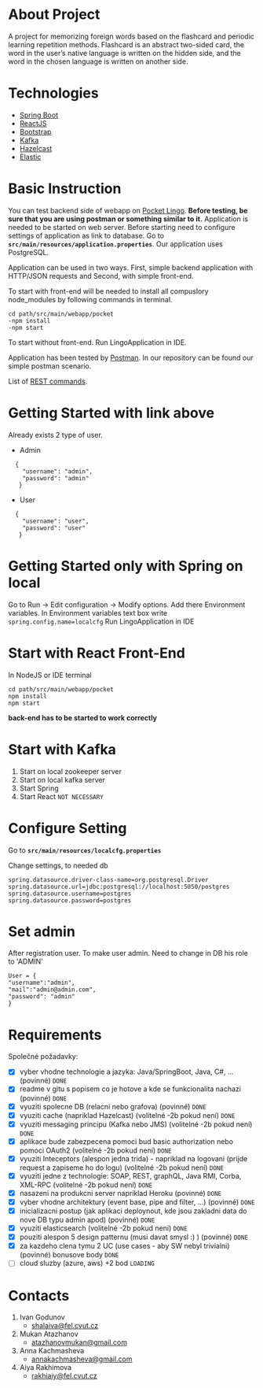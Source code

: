 # About Project
A project for memorizing foreign words based on the flashcard and periodic learning repetition methods. 
Flashcard is an abstract two-sided card, the word in the user’s native language is written on the hidden side,
and the word in the chosen language is written on another side.

# Technologies
- [Spring Boot](https://spring.io/)
- [ReactJS](https://reactjs.org/)
- [Bootstrap](https://react-bootstrap.github.io/)
- [Kafka](https://kafka.apache.org)
- [Hazelcast](https://hazelcast.com)
- [Elastic](https://en.wikipedia.org/wiki/Elasticsearch)

# Basic Instruction
You can test backend side of webapp on [Pocket Lingo](https://pocketlingo.herokuapp.com).
**Before testing, be sure that you are using postman or something similar to it.**
Application is needed to be started on web server. Before starting need to configure settings
of application as link to database.
Go to 
**`src/main/resources/application.properties`**.
Our application uses PostgreSQL.

Application can be used in two ways.
First, simple backend application with HTTP/JSON requests and
Second, with simple front-end.

To start with front-end will be needed to install all compuslory node_modules
by following commands in terminal.

```
cd path/src/main/webapp/pocket
-npm install
-npm start
```

To start without front-end. Run LingoApplication in IDE.

Application has been tested by [Postman](https://www.postman.com/).
In our repository can be found our simple postman scenario.

List of [REST commands](https://docs.google.com/spreadsheets/d/1Ygypo5pBWKg3PPsv57oQaRn93tDpLtIgThrzHjo3Ic8/edit#gid=0).

# Getting Started with link above
Already exists 2 type of user.
- Admin
```
  {
    "username": "admin",
    "password": "admin"
   }
```
- User
```
  {
    "username": "user",
    "password": "user"
   }
```

# Getting Started only with Spring on local
Go to Run -> Edit configuration -> Modify options. Add there Environment variables.
In Environment variables text box write `spring.config.name=localcfg`
Run LingoApplication in IDE

# Start with React Front-End
In NodeJS or IDE terminal

```
cd path/src/main/webapp/pocket
npm install
npm start 
```

**back-end has to be started to work correctly**

# Start with Kafka
1. Start on local zookeeper server
2. Start on local kafka server
3. Start Spring
4. Start React `NOT NECESSARY`

# Configure Setting
Go to 
**`src/main/resources/localcfg.properties`**

Change settings, to needed db

``` 
spring.datasource.driver-class-name=org.postgresql.Driver
spring.datasource.url=jdbc:postgresql://localhost:5050/postgres
spring.datasource.username=postgres 
spring.datasource.password=postgres
```

# Set admin
After registration user. To make user admin. Need to change in DB his role to 'ADMIN'

``` 
User = {
"username":"admin",
"mail":"admin@admin.com",
"password": "admin"
}
```

# Requirements
Společné požadavky:
- [X] vyber vhodne technologie a jazyka: Java/SpringBoot, Java, C#, … (povinné) `DONE`
- [X] readme v gitu s popisem co je hotove a kde se funkcionalita nachazi (povinné) `DONE`
- [X] vyuziti spolecne DB (relacni nebo grafova) (povinné) `DONE`
- [X] vyuziti cache (napriklad Hazelcast) (volitelné -2b pokud není) `DONE`
- [x] vyuziti messaging principu (Kafka nebo JMS) (volitelné -2b pokud není) `DONE`
- [X] aplikace bude zabezpecena pomoci bud basic authorization nebo pomoci OAuth2 (volitelné -2b
pokud není) `DONE`
- [x] vyuziti Inteceptors (alespon jedna trida) - napriklad na logovani (prijde request a zapiseme ho do
logu) (volitelné -2b pokud není) `DONE`
- [X] vyuziti jedne z technologie: SOAP, REST, graphQL, Java RMI, Corba, XML-RPC (volitelné -2b
pokud není) `DONE`
- [X] nasazeni na produkcni server napriklad Heroku (povinné) `DONE`
- [X] vyber vhodne architektury (event base, pipe and filter, …) (povinné) `DONE`
- [X] inicializacni postup (jak aplikaci deploynout, kde jsou zakladni data do nove DB typu admin apod)
(povinné) `DONE`
- [X] vyuziti elasticsearch (volitelné -2b pokud není) `DONE`
- [X] pouziti alespon 5 design patternu (musi davat smysl :) ) (povinné) `DONE`
- [X] za kazdeho clena tymu 2 UC (use cases - aby SW nebyl trivialni) (povinné)
bonusove body `DONE`
- [ ] cloud sluzby (azure, aws) +2 bod `LOADING`

# Contacts
1. Ivan Godunov
    - shalaiva@fel.cvut.cz
2. Mukan Atazhanov
   - atazhanovmukan@gmail.com
3. Anna Kachmasheva
   - annakachmasheva@gmail.com
4. Aiya Rakhimova
   - rakhiaiy@fel.cvut.cz
